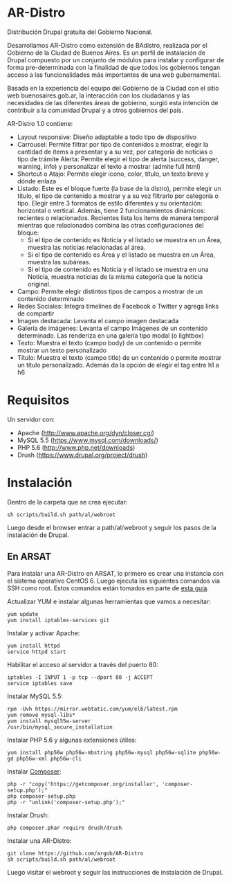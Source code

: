 # AR-Distro

Distribución Drupal gratuita del Gobierno Nacional.

Desarrollamos AR-Distro como extensión de BAdistro, realizada por el Gobierno de la Ciudad de Buenos Aires. Es un perfil de instalación de Drupal compuesto por un conjunto de módulos para instalar y configurar de forma pre-determinada con la finalidad de que todos los gobiernos tengan acceso a las funcionalidades más importantes de una web gubernamental. 

Basada en la experiencia del equipo del Gobierno de la Ciudad con el sitio web buenosaires.gob.ar, la interacción con los ciudadanos y las necesidades de las diferentes áreas de gobierno, surgió esta intención de contribuir a la comunidad Drupal y a otros gobiernos del país.

AR-Distro 1.0 contiene:

* Layout responsive: Diseño adaptable a todo tipo de dispositivo
* Carrousel: Permite filtrar por tipo de contenidos a mostrar, elegir la cantidad de items a presentar y a su vez, por categoría de noticias o tipo de trámite
Alerta: Permite elegir el tipo de alerta (success, danger, warning, info) y personalizar el texto a mostrar (admite full html)
* Shortcut o Atajo: Permite elegir icono, color, título, un texto breve y dónde enlaza
* Listado: Este es el bloque fuerte (la base de la distro), permite elegir un título, el tipo de contenido a mostrar y a su vez filtrarlo por categoría o tipo. Elegir entre 3 formatos de estilo diferentes y su orientación: horizontal o vertical. Además, tiene 2 funcionamientos dinámicos: recientes o relacionados. Recientes lista los items de manera temporal mientras que relacionados combina las otras configuraciones del bloque:
  * Si el tipo de contenido es Noticia y el listado se muestra en un Área, muestra las noticias relacionadas al área.
  * Si el tipo de contenido es Área y el listado se muestra en un Área, muestra las subáreas.
  * Si el tipo de contenido es Noticia y el listado se muestra en una Noticia, muestra noticias de la misma categoría que la noticia original.
* Campo: Permite elegir distintos tipos de campos a mostrar de un contenido determinado
* Redes Sociales: Integra timelines de Facebook o Twitter y agrega links de compartir
* Imagen destacada: Levanta el campo imagen destacada
* Galería de imágenes: Levanta el campo Imágenes de un contenido determinado. Las renderiza en una galería tipo modal (o lightbox)
* Texto: Muestra el texto (campo body) de un contenido o permite mostrar un texto personalizado
* Título: Muestra el texto (campo title) de un contenido o permite mostrar un título personalizado. Además da la opción de elegir el tag entre h1 a h6

# Requisitos

Un servidor con:

* Apache (http://www.apache.org/dyn/closer.cgi)
* MySQL 5.5 (https://www.mysql.com/downloads/)
* PHP 5.6 (http://www.php.net/downloads)
* Drush (https://www.drupal.org/project/drush)

# Instalación

Dentro de la carpeta que se crea ejecutar:

    sh scripts/build.sh path/al/webroot

Luego desde el browser entrar a path/al/webroot y seguir los pasos de la instalación de Drupal.

## En ARSAT

Para instalar una AR-Distro en ARSAT, lo primero es crear una instancia con el sistema operativo CentOS 6. Luego ejecuta los siguientes comandos via SSH como root. Estos comandos están tomados en parte de [esta guía](https://extravm.com/billing/knowledgebase/34/Install-LAMP-on-CentOS-6-MySQL-55-PHP-56.html).

Actualizar YUM e instalar algunas herramientas que vamos a necesitar:

    yum update
    yum install iptables-services git

Instalar y activar Apache:

    yum install httpd
    service httpd start

Habilitar el acceso al servidor a través del puerto 80:

    iptables -I INPUT 1 -p tcp --dport 80 -j ACCEPT
    service iptables save

Instalar MySQL 5.5:

    rpm -Uvh https://mirror.webtatic.com/yum/el6/latest.rpm
    yum remove mysql-libs*
    yum install mysql55w-server
    /usr/bin/mysql_secure_installation

Instalar PHP 5.6 y algunas extensiones útiles:

    yum install php56w php56w-mbstring php56w-mysql php56w-sqlite php56w-gd php56w-xml php56w-cli

Instalar [Composer](https://getcomposer.org/download/):

    php -r "copy('https://getcomposer.org/installer', 'composer-setup.php');"
    php composer-setup.php
    php -r "unlink('composer-setup.php');"

Instalar Drush:

    php composer.phar require drush/drush

Instalar una AR-Distro:

    git clone https://github.com/argob/AR-Distro
    sh scripts/build.sh path/al/webroot

Luego visitar el webroot y seguir las instrucciones de instalación de Drupal.
